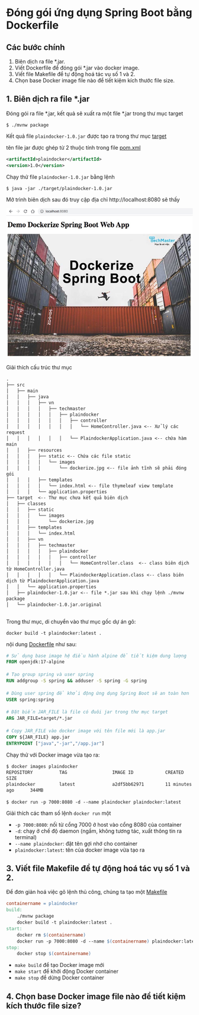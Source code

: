 # Đóng gói ứng dụng Spring Boot bằng Dockerfile

## Các bước chính
1. Biên dịch ra file *.jar.
2. Viết Dockerfile để đóng gói *.jar vào docker image.
3. Viết file Makefile để tự động hoá tác vụ số 1 và 2.
4. Chọn base Docker image file nào để tiết kiệm kích thước file size.


## 1. Biên dịch ra file *.jar
Đóng gói ra file *.jar, kết quả sẽ xuất ra một file *.jar trong thư mục target
```
$ ./mvnw package
```
Kết quả file ```plaindocker-1.0.jar``` được tạo ra trong thư mục [target](target)

tên file jar được ghép từ 2 thuộc tính trong file [pom.xml](pom.xml)
```xml
<artifactId>plaindocker</artifactId>
<version>1.0</version>
```

Chạy thử file ```plaindocker-1.0.jar``` bằng lệnh
```
$ java -jar ./target/plaindocker-1.0.jar
```

Mở trình biên dịch sau đó truy cập địa chỉ http://localhost:8080 sẽ thấy

![](website.jpg)

Giải thích cấu trúc thư mục
```
.
├── src
│   ├── main
│   │   ├── java
│   │   │   ├── vn
│   │   │   │   ├── techmaster
│   │   │   │   │   ├── plaindocker
│   │   │   │   │   │   ├── controller
│   │   │   │   │   │   │   └── HomeController.java <-- Xử lý các request
│   │   │   │   │   │   └── PlaindockerApplication.java <-- chứa hàm main
│   │   ├── resources
│   │   │   ├── static <-- Chứa các file static
│   │   │   │   └── images
│   │   │   │       └── dockerize.jpg <-- file ảnh tĩnh sẽ phải đóng gói
│   │   │   ├── templates
│   │   │   │   └── index.html <-- file thymeleaf view template
│   │   │   └── application.properties
├── target  <-- Thư mục chưa kết quả biên dịch
│   ├── classes
│   │   ├── static
│   │   │   └── images
│   │   │       └── dockerize.jpg
│   │   ├── templates
│   │   │   └── index.html
│   │   ├── vn
│   │   │   ├── techmaster
│   │   │   │   ├── plaindocker
│   │   │   │   │   ├── controller
│   │   │   │   │   │   └── HomeController.class  <-- class biên dịch từ HomeController.java
│   │   │   │   │   └── PlaindockerApplication.class <-- class biên dịch từ PlaindockerApplication.java
│   │   └── application.properties
│   ├── plaindocker-1.0.jar <-- file *.jar sau khi chạy lệnh ./mvnw package
│   └── plaindocker-1.0.jar.original
```

##  

Trong thư mục, di chuyển vào thư mục gốc dự án gõ:

```
docker build -t plaindocker:latest .
```
nội dung [Dockerfile](Dockerfile) như sau:
```Dockerfile
# Sử dụng base image hệ điều hành alpine để tiết kiệm dung lượng
FROM openjdk:17-alpine

# Tạo group spring và user spring
RUN addgroup -S spring && adduser -S spring -G spring

# Dùng user spring để khởi động ứng dụng Spring Boot sẽ an toàn hơn
USER spring:spring

# Đặt biến JAR_FILE là file có đuôi jar trong thư mục target
ARG JAR_FILE=target/*.jar

# Copy JAR_FILE vào docker image với tên file mới là app.jar
COPY ${JAR_FILE} app.jar
ENTRYPOINT ["java","-jar","/app.jar"]
```

Chạy thử với Docker image vừa tạo ra:

```
$ docker images plaindocker
REPOSITORY          TAG                 IMAGE ID            CREATED             SIZE
plaindocker         latest              a2df5bb62971        11 minutes ago      344MB

$ docker run -p 7000:8080 -d --name plaindocker plaindocker:latest
```

Giải thích các tham số lệnh ```docker run``` một
- ```-p 7000:8080```: nối từ cổng 7000 ở host vào cổng 8080 của container
- ```-d```: chạy ở chế độ daemon (ngầm, không tương tác, xuất thông tin ra terminal)
- ```--name plaindocker```: đặt tên gợi nhớ cho container
- ```plaindocker:latest```: tên của docker image vừa tạo ra

## 3. Viết file Makefile để tự động hoá tác vụ số 1 và 2.
Để đơn giản hoá việc gõ lệnh thủ công, chúng ta tạo một [Makefile](Makefile)

```Makefile
containername = plaindocker
build:
	./mvnw package
	docker build -t plaindocker:latest .
start:
	docker rm $(containername)
	docker run -p 7000:8080 -d --name $(containername) plaindocker:latest
stop:
	docker stop $(containername)
```

- ```make build``` để tạo Docker image mới
- ```make start``` để khởi động Docker container
- ```make stop``` để dừng Docker container

## 4. Chọn base Docker image file nào để tiết kiệm kích thước file size?